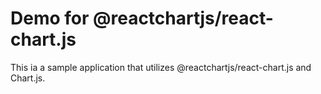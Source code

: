 # Demo for @reactchartjs/react-chart.js

This ia a sample application that utilizes @reactchartjs/react-chart.js and Chart.js.